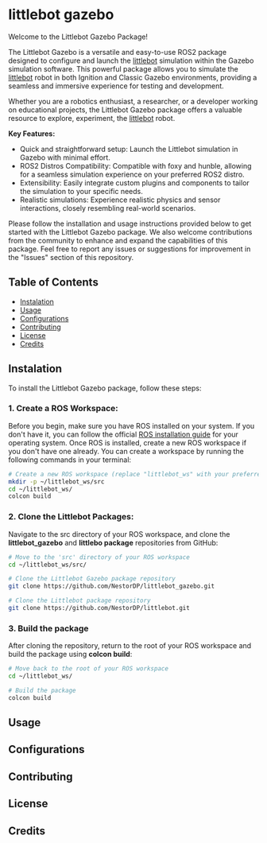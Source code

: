 # littlebot gazebo
Welcome to the Littlebot Gazebo Package!

The Littlebot Gazebo is a versatile and easy-to-use ROS2 package designed to configure and launch the [littlebot](https://github.com/NestorDP/littlebot) simulation within the Gazebo simulation software. This powerful package allows you to simulate the [littlebot](https://github.com/NestorDP/littlebot) robot in both Ignition and Classic Gazebo environments, providing a seamless and immersive experience for testing and development.

Whether you are a robotics enthusiast, a researcher, or a developer working on educational projects, the Littlebot Gazebo package offers a valuable resource to explore, experiment, the [littlebot](https://github.com/NestorDP/littlebot) robot.

**Key Features:**

- Quick and straightforward setup: Launch the Littlebot simulation in Gazebo with minimal effort.
- ROS2 Distros Compatibility: Compatible with foxy and hunble, allowing for a seamless simulation experience on your preferred ROS2 distro.
- Extensibility: Easily integrate custom plugins and components to tailor the simulation to your specific needs.
- Realistic simulations: Experience realistic physics and sensor interactions, closely resembling real-world scenarios.

Please follow the installation and usage instructions provided below to get started with the Littlebot Gazebo package. We also welcome contributions from the community to enhance and expand the capabilities of this package. Feel free to report any issues or suggestions for improvement in the "Issues" section of this repository.


## Table of Contents
  - [Instalation](#instalation)
  - [Usage](#usage)
  - [Configurations](#configurations)
  - [Contributing](#contributing)
  - [License](#license)
  - [Credits](#credits)

## Instalation


To install the Littlebot Gazebo package, follow these steps:

### 1. Create a ROS Workspace:
  Before you begin, make sure you have ROS installed on your system. If you don't have it, you can follow the official [ROS installation guide](https://docs.ros.org/en/humble/Installation.html) for your operating system. Once ROS is installed, create a new ROS workspace if you don't have one already. You can create a workspace by running the following commands in your terminal:

  ```bash
  # Create a new ROS workspace (replace "littlebot_ws" with your preferred workspace name)
  mkdir -p ~/littlebot_ws/src
  cd ~/littlebot_ws/
  colcon build
  ```
### 2. Clone the Littlebot Packages:
  Navigate to the src directory of your ROS workspace, and clone the **littlebot_gazebo** and **littlebo package** repositories from GitHub:

  ```bash
  # Move to the 'src' directory of your ROS workspace
  cd ~/littlebot_ws/src/

  # Clone the Littlebot Gazebo package repository
  git clone https://github.com/NestorDP/littlebot_gazebo.git

  # Clone the Littlebot package repository
  git clone https://github.com/NestorDP/littlebot.git
  ```

### 3. Build the package
After cloning the repository, return to the root of your ROS workspace and build the package using **colcon build**:
```bash
# Move back to the root of your ROS workspace
cd ~/littlebot_ws/

# Build the package
colcon build
```




## Usage

## Configurations

## Contributing

## License

## Credits